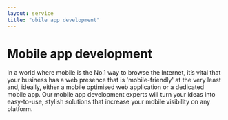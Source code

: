 ```yaml
---
layout: service
title: "obile app development"
---
```


# Mobile app development
In a world where mobile is the No.1 way to browse the Internet, it’s vital that your business has a web presence that is 'mobile-friendly' at the very least and, ideally, either a mobile optimised web application or a dedicated mobile app. Our mobile app development experts will turn your ideas into easy-to-use, stylish solutions that increase your mobile visibility on any platform.
